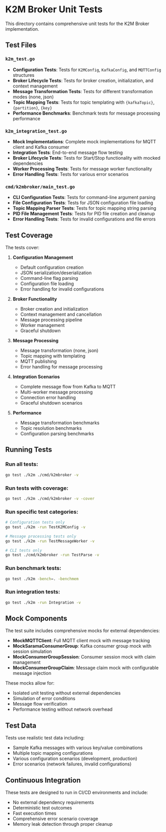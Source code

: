 # K2M Broker Unit Tests

This directory contains comprehensive unit tests for the K2M Broker implementation.

## Test Files

### `k2m_test.go`
- **Configuration Tests**: Tests for `K2MConfig`, `KafkaConfig`, and `MQTTConfig` structures
- **Broker Lifecycle Tests**: Tests for broker creation, initialization, and context management
- **Message Transformation Tests**: Tests for different transformation modes (none, json)
- **Topic Mapping Tests**: Tests for topic templating with `{kafkaTopic}`, `{partition}`, `{key}`
- **Performance Benchmarks**: Benchmark tests for message processing performance

### `k2m_integration_test.go`
- **Mock Implementations**: Complete mock implementations for MQTT client and Kafka consumer
- **Integration Tests**: End-to-end message flow testing
- **Broker Lifecycle Tests**: Tests for Start/Stop functionality with mocked dependencies
- **Worker Processing Tests**: Tests for message worker functionality
- **Error Handling Tests**: Tests for various error scenarios

### `cmd/k2mbroker/main_test.go`
- **CLI Configuration Tests**: Tests for command-line argument parsing
- **File Configuration Tests**: Tests for JSON configuration file loading
- **Topic Mapping Parser Tests**: Tests for topic mapping string parsing
- **PID File Management Tests**: Tests for PID file creation and cleanup
- **Error Handling Tests**: Tests for invalid configurations and file errors

## Test Coverage

The tests cover:

1. **Configuration Management**
   - Default configuration creation
   - JSON serialization/deserialization
   - Command-line flag parsing
   - Configuration file loading
   - Error handling for invalid configurations

2. **Broker Functionality**
   - Broker creation and initialization
   - Context management and cancellation
   - Message processing pipeline
   - Worker management
   - Graceful shutdown

3. **Message Processing**
   - Message transformation (none, json)
   - Topic mapping with templating
   - MQTT publishing
   - Error handling for message processing

4. **Integration Scenarios**
   - Complete message flow from Kafka to MQTT
   - Multi-worker message processing
   - Connection error handling
   - Graceful shutdown scenarios

5. **Performance**
   - Message transformation benchmarks
   - Topic resolution benchmarks
   - Configuration parsing benchmarks

## Running Tests

### Run all tests:
```bash
go test ./k2m ./cmd/k2mbroker -v
```

### Run tests with coverage:
```bash
go test ./k2m ./cmd/k2mbroker -v -cover
```

### Run specific test categories:
```bash
# Configuration tests only
go test ./k2m -run TestK2MConfig -v

# Message processing tests only
go test ./k2m -run TestMessageWorker -v

# CLI tests only
go test ./cmd/k2mbroker -run TestParse -v
```

### Run benchmark tests:
```bash
go test ./k2m -bench=. -benchmem
```

### Run integration tests:
```bash
go test ./k2m -run Integration -v
```

## Mock Components

The test suite includes comprehensive mocks for external dependencies:

- **MockMQTTClient**: Full MQTT client mock with message tracking
- **MockSaramaConsumerGroup**: Kafka consumer group mock with session simulation
- **MockConsumerGroupSession**: Consumer session mock with claim management
- **MockConsumerGroupClaim**: Message claim mock with configurable message injection

These mocks allow for:
- Isolated unit testing without external dependencies
- Simulation of error conditions
- Message flow verification
- Performance testing without network overhead

## Test Data

Tests use realistic test data including:
- Sample Kafka messages with various key/value combinations
- Multiple topic mapping configurations
- Various configuration scenarios (development, production)
- Error scenarios (network failures, invalid configurations)

## Continuous Integration

These tests are designed to run in CI/CD environments and include:
- No external dependency requirements
- Deterministic test outcomes
- Fast execution times
- Comprehensive error scenario coverage
- Memory leak detection through proper cleanup